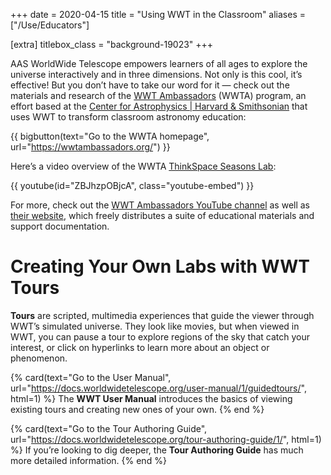 +++
date = 2020-04-15
title = "Using WWT in the Classroom"
aliases = ["/Use/Educators"]

[extra]
titlebox_class = "background-19023"
+++

AAS WorldWide Telescope empowers learners of all ages to explore the universe
interactively and in three dimensions. Not only is this cool, it’s effective!
But you don’t have to take our word for it — check out the materials and
research of the [WWT Ambassadors][ambassadors] (WWTA) program, an effort based
at the [Center for Astrophysics | Harvard & Smithsonian][cfa] that uses WWT to
transform classroom astronomy education:

[ambassadors]: https://wwtambassadors.org/
[cfa]: https://cfa.harvard.edu/

{{ bigbutton(text="Go to the WWTA homepage", url="https://wwtambassadors.org/") }}

Here’s a video overview of the WWTA [ThinkSpace Seasons Lab][thinkspace-seasons]:

[thinkspace-seasons]: https://wwtambassadors.org/thinkspace

{{ youtube(id="ZBJhzpOBjcA", class="youtube-embed") }}

For more, check out the [WWT Ambassadors YouTube channel][wwta-youtube] as
well as [their website][ambassadors], which freely distributes a suite of
educational materials and support documentation.

[wwta-youtube]: https://www.youtube.com/channel/UCc7lhbjKgZCnQfHAsurrmgg


# Creating Your Own Labs with WWT Tours

**Tours** are scripted, multimedia experiences that guide the viewer through
WWT’s simulated universe. They look like movies, but when viewed in WWT, you
can pause a tour to explore regions of the sky that catch your interest, or
click on hyperlinks to learn more about an object or phenomenon.

<section class="flex-cards">

{% card(text="Go to the User Manual", url="https://docs.worldwidetelescope.org/user-manual/1/guidedtours/", html=1) %}
The <b>WWT User Manual</b> introduces the basics of viewing existing tours and
creating new ones of your own.
{% end %}

{% card(text="Go to the Tour Authoring Guide", url="https://docs.worldwidetelescope.org/tour-authoring-guide/1/", html=1) %}
If you’re looking to dig deeper, the <b>Tour Authoring Guide</b> has much more
detailed information.
{% end %}

</section>
